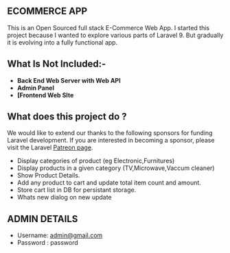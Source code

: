 
## ECOMMERCE APP

This is an Open Sourced full stack E-Commerce Web App. I started this project because I wanted to explore various parts of Laravel 9. But gradually it is evolving into a fully functional app.


## What Is Not Included:-
- **Back End Web Server with Web API**
- **Admin Panel**
- **[Frontend Web SIte**



## What does this project do ?

We would like to extend our thanks to the following sponsors for funding Laravel development. If you are interested in becoming a sponsor, please visit the Laravel [Patreon page](https://patreon.com/taylorotwell).
- Display categories of product (eg Electronic,Furnitures)
- Display products in a given category (TV,Microwave,Vaccum cleaner)
- Show Product Details.
- Add any product to cart and update total item count and amount.
- Store cart list in DB for persistant storage.
- Whats new dialog on new update

## ADMIN DETAILS
- Username: admin@gmail.com
- Password : password
